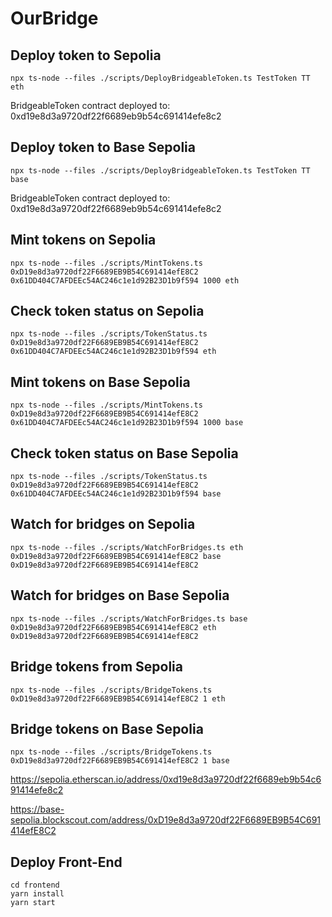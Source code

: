 # OurBridge

## Deploy token to Sepolia
```
npx ts-node --files ./scripts/DeployBridgeableToken.ts TestToken TT eth
```
BridgeableToken contract deployed to: 0xd19e8d3a9720df22f6689eb9b54c691414efe8c2

## Deploy token to Base Sepolia
```
npx ts-node --files ./scripts/DeployBridgeableToken.ts TestToken TT base
```
BridgeableToken contract deployed to: 0xd19e8d3a9720df22f6689eb9b54c691414efe8c2

## Mint tokens on Sepolia 
```
npx ts-node --files ./scripts/MintTokens.ts 0xD19e8d3a9720df22F6689EB9B54C691414efE8C2 0x61DD404C7AFDEEc54AC246c1e1d92B23D1b9f594 1000 eth
```

## Check token status on Sepolia
```
npx ts-node --files ./scripts/TokenStatus.ts 0xD19e8d3a9720df22F6689EB9B54C691414efE8C2 0x61DD404C7AFDEEc54AC246c1e1d92B23D1b9f594 eth
```

## Mint tokens on Base Sepolia
```
npx ts-node --files ./scripts/MintTokens.ts 0xD19e8d3a9720df22F6689EB9B54C691414efE8C2 0x61DD404C7AFDEEc54AC246c1e1d92B23D1b9f594 1000 base
```

## Check token status on Base Sepolia
```
npx ts-node --files ./scripts/TokenStatus.ts 0xD19e8d3a9720df22F6689EB9B54C691414efE8C2 0x61DD404C7AFDEEc54AC246c1e1d92B23D1b9f594 base
````

## Watch for bridges on Sepolia
```
npx ts-node --files ./scripts/WatchForBridges.ts eth 0xD19e8d3a9720df22F6689EB9B54C691414efE8C2 base 0xD19e8d3a9720df22F6689EB9B54C691414efE8C2
```

## Watch for bridges on Base Sepolia
```
npx ts-node --files ./scripts/WatchForBridges.ts base 0xD19e8d3a9720df22F6689EB9B54C691414efE8C2 eth 0xD19e8d3a9720df22F6689EB9B54C691414efE8C2
```

## Bridge tokens from Sepolia
```
npx ts-node --files ./scripts/BridgeTokens.ts 0xD19e8d3a9720df22F6689EB9B54C691414efE8C2 1 eth
```

## Bridge tokens on Base Sepolia
```
npx ts-node --files ./scripts/BridgeTokens.ts 0xD19e8d3a9720df22F6689EB9B54C691414efE8C2 1 base
```
https://sepolia.etherscan.io/address/0xd19e8d3a9720df22f6689eb9b54c691414efe8c2

https://base-sepolia.blockscout.com/address/0xD19e8d3a9720df22F6689EB9B54C691414efE8C2

## Deploy Front-End
```
cd frontend
yarn install
yarn start
```
